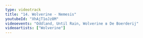 ```yaml
---
type: videotrack
title: "14. Wolverine - Nemesis"
youtubeId: "XhAjT1oJz8M"
videoevents: "Oddland, Until Rain, Wolverine в De Boerderij"
videoartists: ["Wolverine"]
---
```

